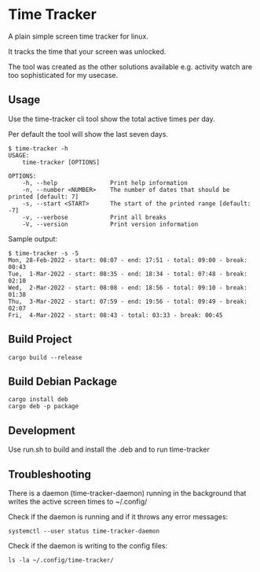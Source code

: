 # Time Tracker

A plain simple screen time tracker for linux.

It tracks the time that your screen was unlocked.

The tool was created as the other solutions available e.g. activity watch are
too sophisticated for my usecase.

## Usage

Use the time-tracker cli tool show the total active times per day.

Per default the tool will show the last seven days.

```
$ time-tracker -h
USAGE:
    time-tracker [OPTIONS]

OPTIONS:
    -h, --help               Print help information
    -n, --number <NUMBER>    The number of dates that should be printed [default: 7]
    -s, --start <START>      The start of the printed range [default: -7]
    -v, --verbose            Print all breaks
    -V, --version            Print version information
```

Sample output:

```
$ time-tracker -s -5
Mon, 28-Feb-2022 - start: 08:07 - end: 17:51 - total: 09:00 - break: 00:43
Tue,  1-Mar-2022 - start: 08:35 - end: 18:34 - total: 07:48 - break: 02:10
Wed,  2-Mar-2022 - start: 08:08 - end: 18:56 - total: 09:10 - break: 01:38
Thu,  3-Mar-2022 - start: 07:59 - end: 19:56 - total: 09:49 - break: 02:07
Fri,  4-Mar-2022 - start: 08:43 - total: 03:33 - break: 00:45
```

## Build Project
```
cargo build --release
```
## Build Debian Package
```
cargo install deb
cargo deb -p package
```
## Development

Use run.sh to build and install the .deb and to run time-tracker

## Troubleshooting

There is a daemon (time-tracker-daemon) running in the background that writes
the active screen times to ~/.config/

Check if the daemon is running and if it throws any error messages:
```
systemctl --user status time-tracker-daemon
```

Check if the daemon is writing to the config files:
```
ls -la ~/.config/time-tracker/
```
